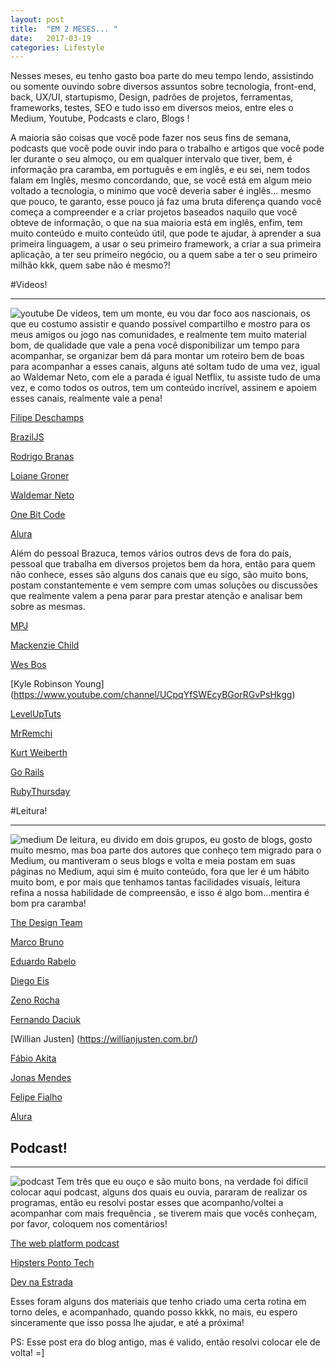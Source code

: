 ```yaml
---
layout: post
title:  "EM 2 MESES... "
date:   2017-03-19
categories: Lifestyle
---
```


Nesses meses, eu tenho gasto boa parte do meu tempo lendo, assistindo ou somente ouvindo sobre diversos assuntos sobre tecnologia, front-end, back, UX/UI, startupismo, Design, padrões de projetos, ferramentas, frameworks, testes, SEO  e tudo isso em diversos meios, entre eles o Medium, Youtube, Podcasts e claro, Blogs !

A maioria são coisas que você pode fazer nos seus fins de semana,  podcasts que você pode ouvir indo para o trabalho e  artigos que você pode ler durante o seu almoço, ou em qualquer intervalo que tiver, bem, é informação pra caramba, em português e em inglês, e eu sei, nem todos falam em Inglês, mesmo concordando, que, se você está em algum meio voltado a tecnologia, o minimo que você deveria saber é inglês... mesmo que pouco, te garanto, esse pouco já faz uma bruta diferença quando você começa a compreender e a criar projetos baseados naquilo que você obteve de informação, o que na sua maioria está em inglês, enfim, tem muito conteúdo e muito conteúdo útil, que pode te ajudar, à aprender a sua primeira linguagem, a usar o seu primeiro framework, a criar a sua primeira aplicação, a ter seu primeiro negócio, ou a quem sabe a ter o seu primeiro milhão kkk, quem sabe não é mesmo?! 




#Videos!

---------------------------------

![youtube](https://github.com/IgorVieira/igorprvieira/blob/master/app/assets/images/youtube.jpg?raw=true)
De videos, tem um monte, eu vou dar foco aos nascionais, os que eu costumo assistir e quando possível compartilho e mostro para os meus amigos ou jogo nas comunidades, e realmente tem muito material bom, de qualidade que vale a pena você disponibilizar um tempo para acompanhar, se organizar bem dá para montar um roteiro bem de boas para acompanhar a esses canais, alguns até soltam tudo de uma vez, igual ao Waldemar Neto, com ele a parada é igual Netflix, tu assiste tudo de uma vez, e como todos os outros, tem um conteúdo incrível, assinem e apoiem esses canais, realmente vale a pena! 


[Filipe Deschamps]( https://www.youtube.com/channel/UCU5JicSrEM5A63jkJ2QvGYw)
 
[BrazilJS](https://www.youtube.com/channel/UCnLdHOuue5i1O7TsH6oh07w)
  
[Rodrigo Branas]( https://www.youtube.com/user/rodrigobranas)

[Loiane Groner](https://www.youtube.com/user/Loianeg)

[Waldemar Neto](https://www.youtube.com/channel/UCqmJGTdcMIRXOZuukHZ8TqA)

[One Bit Code](https://www.youtube.com/channel/UC44Mzz2-5TpyfklUCQ5NuxQ)


[Alura](https://www.youtube.com/user/aluracursosonline)

 
Além do pessoal Brazuca, temos vários outros devs de fora do país, pessoal que trabalha em diversos projetos bem da hora, então para quem não conhece, esses são alguns dos canais que eu sigo, são muito bons, postam constantemente e vem sempre com umas soluções ou discussões que realmente valem a pena parar para prestar atenção e analisar bem sobre as mesmas.   



[MPJ]( https://www.youtube.com/channel/UCO1cgjhGzsSYb1rsB4bFe4Q)

[Mackenzie Child](https://www.youtube.com/channel/UCfWZwsP8trUy5uHJg8gcGIQ)

[Wes Bos](https://www.youtube.com/user/wesbos)

[Kyle Robinson Young] (https://www.youtube.com/channel/UCpqYfSWEcyBGorRGvPsHkgg)

[LevelUpTuts](https://www.youtube.com/user/LevelUpTuts)

[MrRemchi](https://www.youtube.com/user/MrRemchi)

[Kurt Weiberth](https://www.youtube.com/user/whobeatpinkled/videos)

[Go Rails](https://www.youtube.com/channel/UCIQmhQxCvLHRr3Beku77tww)

[RubyThursday](https://www.youtube.com/channel/UCgbzly83EZoSVjBIf9sNw5A)





#Leitura!

---------------------------------

![medium](https://github.com/IgorVieira/igorprvieira/blob/master/app/assets/images/medium.jpg?raw=true)
De leitura, eu divido em dois grupos, eu gosto de blogs, gosto muito mesmo, mas boa parte dos autores que conheço tem migrado para o Medium, ou mantiveram o seus blogs e volta e meia postam em suas páginas no Medium, aqui sim é muito conteúdo, fora que ler é um hábito muito bom, e por mais que tenhamos tantas facilidades visuais, leitura refina a nossa habilidade de compreensão, e isso é algo bom...mentira é bom pra caramba!



[The Design Team](https://thedesignteam.io/)

[Marco Bruno](https://medium.com/@marcobrunobr)

[Eduardo Rabelo](https://medium.com/@oieduardorabelo)

[Diego Eis](https://medium.com/@diegoeis)

[Zeno Rocha](https://medium.com/@zenorocha)

[Fernando Daciuk](https://medium.com/@fdaciuk)

[Willian Justen] (https://willianjusten.com.br/)

[Fábio Akita](http://www.akitaonrails.com)

[Jonas Mendes](http://nipher.io)

[Felipe Fialho](http://www.felipefialho.com)

[Alura](http://blog.alura.com.br)





## Podcast!



---------------------------------

![podcast](https://github.com/IgorVieira/igorprvieira/blob/master/app/assets/images/hipster.png?raw=true)
Tem três que eu ouço e são muito bons, na verdade foi difícil colocar aqui podcast, alguns dos quais eu ouvia, pararam de realizar os programas, então eu resolvi postar esses que acompanho/voltei a acompanhar com mais frequência , se tiverem mais que vocês conheçam, por favor, coloquem nos comentários!

[The web platform podcast](https://thewebplatform.libsyn.com)

[Hipsters Ponto Tech](hipsters.tech)

[Dev na Estrada](http://devnaestrada.com.br/)




Esses foram alguns dos materiais que tenho criado uma certa rotina em torno deles, e acompanhado, quando posso kkkk, no mais, eu espero sinceramente  que isso possa lhe ajudar, e até a próxima!


PS: Esse post era do blog antigo, mas é valido, então resolvi colocar ele de volta! =]






